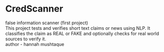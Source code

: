 # CredScanner

false information scanner (first project)
<br>
This project tests and verifies short text claims or news using NLP. It classifies the claim as REAL or FAKE and optionally checks for real world sources to verify it.
<br>
author - hannah mushtaque
